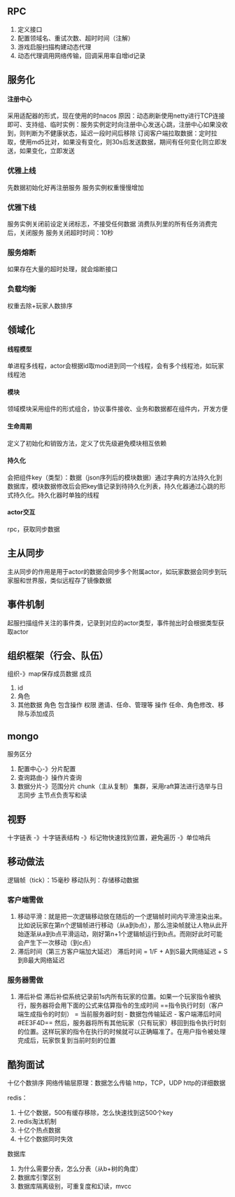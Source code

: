 ##
## RPC
1. 定义接口
2. 配置领域名、重试次数、超时时间（注解）
3. 游戏启服扫描构建动态代理
4. 动态代理调用网络传输，回调采用率自增id记录

## 服务化
#### 注册中心
采用适配器的形式，现在使用的时nacos
原因：动态刷新使用netty进行TCP连接即可、支持组、临时实例：服务实例定时向注册中心发送心跳，注册中心如果没收到，则判断为不健康状态，延迟一段时间后移除
订阅客户端拉取数据：定时拉取，使用md5比对，如果没有变化，则30s后发送数据，期间有任何变化则立即发送，如果变化，立即发送
### 优雅上线
先数据初始化好再注册服务
服务实例权重慢慢增加
### 优雅下线
服务实例关闭前设定关闭标志，不接受任何数据
消费队列里的所有任务消费完后，关闭服务
服务关闭超时时间：10秒
### 服务熔断
如果存在大量的超时处理，就会熔断接口
### 负载均衡
权重去除+玩家人数排序
## 领域化
#### 线程模型
单进程多线程，actor会根据id取mod进到同一个线程，会有多个线程池，如玩家线程池
#### 模块
领域模块采用组件的形式组合，协议事件接收、业务和数据都在组件内，开发方便
#### 生命周期
定义了初始化和销毁方法，定义了优先级避免模块相互依赖
#### 持久化
会把组件key（类型）：数据（json序列后的模块数据）通过字典的方法持久化到数据库，模块数据修改后会把key值记录到待持久化列表，持久化器通过心跳的形式持久化。持久化器时单独的线程
#### actor交互
rpc，获取同步数据
## 主从同步
主从同步的作用是用于actor的数据会同步多个附属actor，如玩家数据会同步到玩家服和世界服，类似远程存了镜像数据
## 事件机制
起服扫描组件关注的事件类，记录到对应的actor类型，事件抛出时会根据类型获取actor
## 组织框架（行会、队伍）
组织-》map保存成员数据
成员
1. id
2. 角色
3. 其他数据
角色
	包含操作
权限
	邀请、任命、管理等
操作
	任命、角色修改、移除与添加成员
## mongo
服务区分
1. 配置中心-》分片配置
2. 查询路由-》操作片查询
3. 数据分片-》范围分片
chunk（主从复制）
集群，采用raft算法进行选举与日志同步
主节点负责写和读
## 视野
十字链表
-》十字链表结构
-》标记物快速找到位置，避免遍历
-》单位哨兵
## 移动做法
逻辑帧（tick）：15毫秒
移动队列：存储移动数据
### 客户端需做
1. 移动平滑：就是把一次逻辑移动放在随后的一个逻辑帧时间内平滑渲染出来。比如说玩家在第n个逻辑帧进行移动（从a到b点），那么渲染帧就让人物从此开始逐渐从a到b点平滑运动，刚好第n+1个逻辑帧运行到b点。而刚好此时可能会产生下一次移动（到c点）
2. 滞后时间（第三方客户端加大延迟）
滞后时间 = 1/F + A到S最大网络延迟 + S到B最大网络延迟
### 服务器需做
1. 滞后补偿
滞后补偿系统记录前1s内所有玩家的位置。如果一个玩家指令被执行，服务器将会用下面的公式来估算指令的生成时间
==指令执行时刻（客户端生成指令的时刻） = 当前服务器时刻 - 数据包传输延迟 - 客户端滞后时间 #EE3F4D==
然后，服务器将所有其他玩家（只有玩家）移回到指令执行时刻的位置。这样玩家的指令在执行的时候就可以正确瞄准了。在用户指令被处理完成后，玩家恢复到当前时刻的位置

## 酷狗面试
十亿个数排序
网络传输层原理：数据怎么传输
http，TCP，UDP
http的详细数据

redis：
1. 十亿个数据，500有缓存移除，怎么快速找到这500个key
2. redis淘汰机制
3. 十亿个热点数据
4. 十亿个数据同时失效

数据库
1. 为什么需要分表，怎么分表（从b+树的角度）
2. 数据库引擎区别
4. 数据库隔离级别，可重复度和幻读，mvcc
